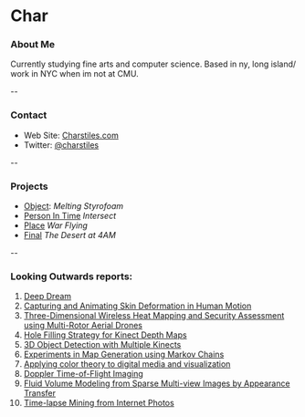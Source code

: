 # Char

### About Me

Currently studying fine arts and computer science. Based in ny, long island/ work in NYC when im not at CMU. 

--
### Contact

* Web Site: [Charstiles.com](http://charlottestiles.com)
* Twitter: [@charstiles](http://twitter.com/charstiles)

-- 
### Projects

* [Object](project1.md): *Melting Styrofoam*
* [Person In Time](project2.md) *Intersect*
* [Place](project3.md) *War Flying*
* [Final]() *The Desert at 4AM*


--
### Looking Outwards reports: 

1. [Deep Dream](looking-outwards-01.md)
2. [Capturing and Animating Skin Deformation in Human Motion](looking-outwards-02.md)
3. [Three-Dimensional Wireless Heat Mapping and Security Assessment using Multi-Rotor Aerial Drones](looking-outwards-03.md)
4. [Hole Filling Strategy for Kinect Depth Maps](looking-outwards-04.md)
5. [3D Object Detection with Multiple Kinects](looking-outwards-05.md)
6. [Experiments in Map Generation using Markov Chains](looking-outwards-06.md)
7. [Applying color theory to digital media and visualization](looking-outwards-07.md)
8. [Doppler Time-of-Flight Imaging](looking-outwards-08.md)
9. [Fluid Volume Modeling from Sparse Multi-view Images by Appearance Transfer](looking-outwards-09.md)
10. [Time-lapse Mining from Internet Photos](looking-outwards-10.md)
